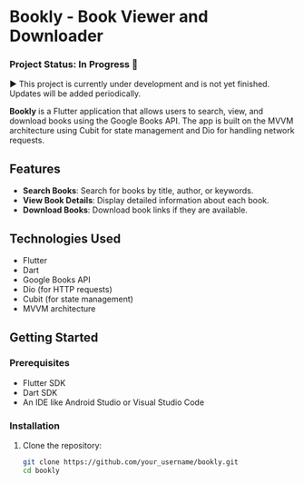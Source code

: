 # Bookly - Book Viewer and Downloader 
### Project Status: In Progress 🚧
▶ This project is currently under development and is not yet finished. Updates will be added periodically.

**Bookly** is a Flutter application that allows users to search, view, and download books using the Google Books API. The app is built on the MVVM architecture using Cubit for state management and Dio for handling network requests.

## Features

- **Search Books**: Search for books by title, author, or keywords.
- **View Book Details**: Display detailed information about each book.
- **Download Books**: Download book links if they are available.

## Technologies Used

- Flutter
- Dart
- Google Books API
- Dio (for HTTP requests)
- Cubit (for state management)
- MVVM architecture

## Getting Started

### Prerequisites

- Flutter SDK
- Dart SDK
- An IDE like Android Studio or Visual Studio Code

### Installation

1. Clone the repository:

   ```bash
   git clone https://github.com/your_username/bookly.git
   cd bookly
